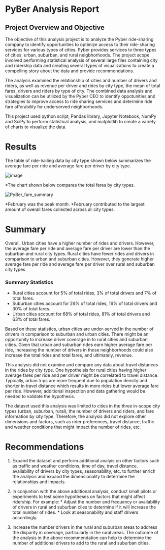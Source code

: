 # PyBer Analysis Report

## Project Overview and Objective
The objective of this analysis project is to analyze the Pyber ride-sharing company to identify opportunities to optimize access to their ride-sharing services for various types of cities. Pyber provides services to three types of cities:  urban, suburban, and rural neigbhorhoods. The project scope involved performing statistical analysis of several large files containing city and ridership data and creating several types of visualizations to create a compelling story about the data and provide recommendations.

The analysis examined the relationship of cities and number of drivers and riders, as well as revenue per driver and rides by city type, the mean of total fares, drivers and riders by type of city. The combined data analysis and visualization can be utilized by the Pyber CEO to identify oppotunities and strategies to improve access to ride sharing services and determine ride fare afforability for underserved neighborhoods.

This project used python script, Pandas library, Jupyter Notebook,  NumPy and SciPy to perform statistical analysis, and matplotlib to create a variety of charts to visualize the data.


# Results
The table of ride-hailing data by city type shown below summarizes the average fare per ride and average fare per driver by city type.

![image](https://user-images.githubusercontent.com/80140082/115128328-e1a9ad80-9f91-11eb-87d0-fe078c97291f.png)

*The chart shown below compares the total fares by city types. 

![PyBer_fare_summary](https://user-images.githubusercontent.com/80140082/115128472-d2772f80-9f92-11eb-905c-8bba061dbcb1.png)

*February was the peak month.
*February contributed to the largest amount of overall fares collected across all city types.


# Summary
Overall, Urban cities have a higher number of rides and drivers. However, the average fare per ride and average fare per driver are lower than the suburban and rural city types. Rural cities have fewer rides and drivers in comparison to urban and suburban cities. However, they generate higher average fare per ride and average fare per driver over rural and suburban city types. 

### Summary Statistics
* Rural cities account for 5% of total rides, 3% of total drivers and 7% of total fares.
* Suburban cities account for 26% of total rides, 16% of total drivers and 30% of total fares.
* Urban cities account for 68% of total rides, 81% of total drivers and 63% of total fares.

Based on these statistics, urban cities are under-served in the number of drivers in comparison to suburban and urban cities. There might be an opportunity to increase driver coverage in to rural cities and suburban cities. Given that urban and suburban rides earn higher average fare per ride, increasing the number of drivers in those neighborhoods could also increase the total rides and total fares, and ultimately, revenue.

This analysis did not examine and compare any data about travel distances in the rides by city type. One hypotheisis for rural cities having higher average fares per ride and per driver might be correlated to travel distance. Typically, urban trips are more frequent due to population density and shorter in travel distance which results in more rides but lower average fare per ride. However, additional inspection and data gathering would be needed to validate the hypothesis.

The dataset used this analysis was limited to cities in the three in-scope city types (urban, suburban, rural), the number of drivers and riders, and fare information by city type. Therefore, the analysis did not explore other dimensions and factors, such as rider preferences, travel distance, traffic and weather conditions that might impact the number of rides, etc.


# Recommendations

1. Expand the dataset and perform additional analyis on other factors such as traffic and weather conditions, time of day, travel distance, availability of drivers by city types, seasonability, etc. to further enrich the analysis and expand the dimensionality to determine the relationships and impacts.

2. In conjuntion with the above additional analysis, conduct small pilots or experiments to test some hypotheses on factors that might affect ridership. For         example:
        * Adjust the number and frequency or availability of drivers in rural and suburban ciies to determine if it will increase the total number of rides.
        * Look at seasonability and staff drivers accordingly. 

3.  Increase the number drivers in the rural and suburban areas to address the disparity in coverage, particularly in the rural areas. The outcome of the analysis in the above recommendation can help to determine the number of additional drivers to add to the rural and suburban cities.
